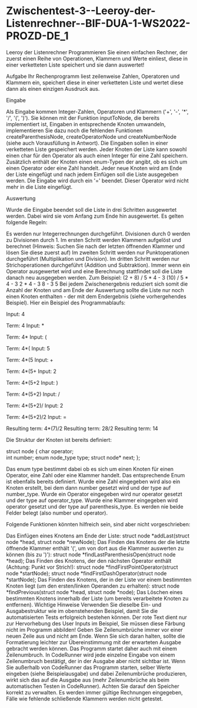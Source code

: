 # Zwischentest-3--Leeroy-der-Listenrechner--BIF-DUA-1-WS2022-PROZD-DE_1


Leeroy der Listenrechner
Programmieren Sie einen einfachen Rechner, der zuerst einen Reihe von Operationen, Klammern und Werte einliest, diese in einer verketteten Liste speichert und sie dann auswertet!

Aufgabe
Ihr Rechenprogramm liest zeilenweise Zahlen, Operatoren und Klammern ein, speichert diese in einer verketteten Liste und wertet diese dann als einen einzigen Ausdruck aus.

Eingabe

Als Eingabe kommen Integer-Zahlen, Operatoren und Klammern ('+', '-', '*', '/', '(', ')'). Sie können mit der Funktion inputToNode, die bereits implementiert ist, Eingaben in entsprechende Knoten umwandeln, implementieren Sie dazu noch die fehlenden Funktionen createParenthesisNode, createOperatorNode und createNumberNode (siehe auch Vorausfüllung in Antwort).
Die Eingaben sollen in einer verketteten Liste gespeichert werden. Jeder Knoten der Liste kann sowohl einen char für den Operator als auch einen Integer für eine Zahl speichern. Zusätzlich enthält der Knoten einen enum-Typen der angibt, ob es sich um einen Operator oder eine Zahl handelt.
Jeder neue Knoten wird am Ende der Liste eingefügt und nach jedem Einfügen soll die Liste ausgegeben werden.
Die Eingabe wird durch ein '=' beendet. Dieser Operator wird nicht mehr in die Liste eingefügt.

Auswertung

Wurde die Eingabe beendet soll die Liste in drei Schritten ausgewertet werden. Dabei wird sie vom Anfang zum Ende hin ausgewertet. Es gelten folgende Regeln:

Es werden nur Integerrechnungen durchgeführt.
Divisionen durch 0 werden zu Divisionen durch 1.
Im ersten Schritt werden Klammern aufgelöst und berechnet (Hinweis: Suchen Sie nach der letzten öffnenden Klammer und lösen Sie diese zuerst auf)
Im zweiten Schritt werden nur Punktoperationen durchgeführt (Multiplikation und Division).
Im dritten Schritt werden nur Strichoperationen durchgeführt (Addition und Subtraktion).
Immer wenn ein Operator ausgewertet wird und eine Berechnung stattfindet soll die Liste danach neu ausgegeben werden. Zum Beispiel:
(2 + 8) / 5 * 4 - 3
(10) / 5 * 4 - 3
2 * 4 - 3
8 - 3
5
Bei jedem Zwischenergebnis reduziert sich somit die Anzahl der Knoten und am Ende der Auswertung sollte die Liste nur noch einen Knoten enthalten - der mit dem Endergebnis (siehe vorhergehendes Beispiel).
Hier ein Beispiel des Programmablaufs:


Input: 4

Term: 4
Input: *

Term: 4*
Input: (

Term: 4*(
Input: 5

Term: 4*(5
Input: +

Term: 4*(5+
Input: 2

Term: 4*(5+2
Input: )

Term: 4*(5+2)
Input: /

Term: 4*(5+2)/
Input: 2

Term: 4*(5+2)/2
Input: =

Resulting term: 4*(7)/2
Resulting term: 28/2
Resulting term: 14

Die Struktur der Knoten ist bereits definiert:

struct node { char operator;  
    int number;
    enum node_type type;
    struct node* next;
};

Das enum type bestimmt dabei ob es sich um einen Knoten für einen Operator, eine Zahl oder eine Klammer handelt. Das entsprechende Enum ist ebenfalls bereits definiert. Wurde eine Zahl eingegeben wird also ein Knoten erstellt, bei dem dann number gesetzt wird und der type auf number_type. Wurde ein Operator eingegeben wird nur operator gesetzt und der type auf operator_type. Wurde eine Klammer eingegeben wird operator gesetzt und der type auf parenthesis_type. Es werden nie beide Felder belegt (also number und operator).

Folgende Funktionen könnten hilfreich sein, sind aber nicht vorgeschrieben:

Das Einfügen eines Knotens am Ende der Liste:
struct node *addLast(struct node *head, struct node *newNode);
Das Finden des Knotens der die letzte öffnende Klammer enthält '(', um von dort aus die Klammer auswerten zu können (bis zu ')'):
struct node *findLastParenthesisOpen(struct node *head);
Das Finden des Knotens, der den nächsten Operator enthält (Achtung: Punkt vor Strich!):
struct node *findFirstPointOperator(struct node *startNode);
struct node *findFirstDashOperator(struct node *startNode);
Das Finden des Knotens, der in der Liste vor einem bestimmten Knoten liegt (um den ersten/linken Operanden zu erhalten):
struct node *findPrevious(struct node *head, struct node *node);
Das Löschen eines bestimmten Knotens innerhalb der Liste (um bereits verarbeitete Knoten zu entfernen).
Wichtige Hinweise
Verwenden Sie dieselbe Ein- und Ausgabestruktur wie im obenstehenden Beispiel, damit Sie die automatisierten Tests erfolgreich bestehen können. Der rote Text dient nur zur Hervorhebung des User Inputs im Beispiel, Sie müssen diese Färbung nicht im Programm abbilden!
Geben Sie Zeilenumbrüche immer vor einer neuen Zeile aus und nicht am Ende. Wenn Sie sich daran halten, sollte die Formatierung leichter zur Übereinstimmung mit der erwarteten Ausgabe gebracht werden können. Das Programm startet daher auch mit einem Zeilenumbruch.
In CodeRunner wird jede einzelne Eingabe von einem Zeilenumbruch bestätigt, der in der Ausgabe aber nicht sichtbar ist. Wenn Sie außerhalb von CodeRunner das Programm starten, selber Werte eingeben (siehe Beispielausgabe) und dabei Zeilenumbrüche produzieren, wirkt sich das auf die Ausgabe aus (mehr Zeilenumbrüche als beim automatischen Testen in CodeRunner).
Achten Sie darauf den Speicher korrekt zu verwalten.
Es werden immer gültige Rechnungen eingegeben, Fälle wie fehlende schließende Klammern werden nicht getestet.
